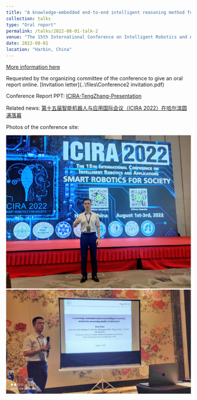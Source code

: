 ```yaml
---
title: "A knowledge-embedded end-to-end intelligent reasoning method for processing quality of shaft parts"
collection: talks
type: "Oral report"
permalink: /talks/2022-08-01-talk-2
venue: "The 15th International Conference on Intelligent Robotics and Applications, (ICIRA,2022)"
date: 2022-08-01
location: "Harbin, China"
---
```


[More information here](https://link.springer.com/book/10.1007/978-3-031-13844-7)

Requested by the organizing committee of the conference to give an oral report online. [Invitation letter](..\files\Conference2 invitation.pdf) 

Conference Report PPT:  [ICIRA-TengZhang-Presentation](..\files\ICIRA-TengZhang-Presentation.pdf) 

Related news: [第十五届智能机器人与应用国际会议（ICIRA 2022）在哈尔滨圆满落幕](https://robot.hit.edu.cn/2022/0815/c287a279933/page.htm)

Photos of the conference site:

<img src="..\images\ICIRA.jpg" alt="ICIRA" style="zoom:50%;" />

<img src="..\images\ICIRA2.jpg" alt="ICIRA" style="zoom:50%;" />

